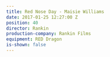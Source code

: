 ```yaml
---
title: Red Nose Day - Maisie Williams
date: 2017-01-25 12:27:00 Z
position: 40
director: Rankin
production-company: Rankin Films
equipment: RED Dragon
is-shown: false
---
```


